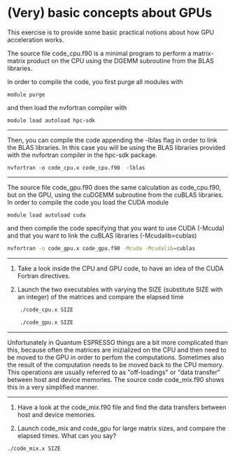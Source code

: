 # (Very) basic concepts about GPUs

This exercise is to provide some basic practical notions about how GPU acceleration works.

The source file code_cpu.f90 is a minimal program to perform a matrix-matrix product on the CPU using the DGEMM subroutine from the BLAS libraries.



In order to compile the code, you first purge all modules with

	module purge

and then load the nvfortran compiler with 

	module load autoload hpc-sdk 

---

Then, you can compile the code appending the -lblas flag in order to link the BLAS libraries. 
In this case you will be using the BLAS libraries provided with the nvfortran compiler in the hpc-sdk package.

	nvfortran -o code_cpu.x code_cpu.f90  -lblas 

---

The source file code_gpu.f90 does the same calculation as code_cpu.f90, but on the GPU, using the cuDGEMM subroutine from the cuBLAS libraries.
In order to compile the code you load the CUDA module

	module load autoload cuda

and then compile the code specifying that you want to use CUDA (-Mcuda) and that you want to link the cuBLAS libraries (-Mcudalib=cublas)

~~~~~bash
nvfortran -o code_gpu.x code_gpu.f90 -Mcuda -Mcudalib=cublas  
~~~~~

---

1. Take a look inside the CPU and GPU code, to have an idea of the CUDA Fortran directives.

2. Launch the two executables with varying the SIZE (substitute SIZE with an integer) of the matrices and compare the elapsed time

~~~~~bash
	./code_cpu.x SIZE

	./code_gpu.x SIZE
~~~~~

---

Unfortunately in Quantum ESPRESSO things are a bit more complicated than this, because often the matrices are inizialized on the CPU and then need to be 
moved to the GPU in order to perfom the computations. Sometimes also the result of the computation needs to be moved back to the CPU memory. 
This operations are usually referred to as "off-loadings" or "data transfer" between host and device memories.
The source code code_mix.f90 shows this in a very simplified manner.  

---

1. Have a look at the code_mix.f90 file and find the data transfers between host and device memories.

2. Launch code_mix and code_gpu for large matrix sizes, and compare the elapsed times. What can you say? 

~~~~~bash
./code_mix.x SIZE
~~~~~

